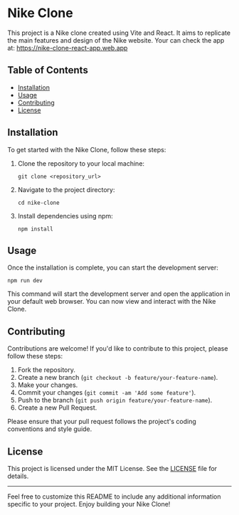 # Nike Clone

This project is a Nike clone created using Vite and React. It aims to replicate the main features and design of the Nike website.
Your can check the app at: https://nike-clone-react-app.web.app

## Table of Contents

- [Installation](#installation)
- [Usage](#usage)
- [Contributing](#contributing)
- [License](#license)

## Installation

To get started with the Nike Clone, follow these steps:

1. Clone the repository to your local machine:

    ```
    git clone <repository_url>
    ```

2. Navigate to the project directory:

    ```
    cd nike-clone
    ```

3. Install dependencies using npm:

    ```
    npm install
    ```

## Usage

Once the installation is complete, you can start the development server:


    npm run dev


This command will start the development server and open the application in your default web browser. You can now view and interact with the Nike Clone.

## Contributing

Contributions are welcome! If you'd like to contribute to this project, please follow these steps:

1. Fork the repository.
2. Create a new branch (`git checkout -b feature/your-feature-name`).
3. Make your changes.
4. Commit your changes (`git commit -am 'Add some feature'`).
5. Push to the branch (`git push origin feature/your-feature-name`).
6. Create a new Pull Request.

Please ensure that your pull request follows the project's coding conventions and style guide.

## License

This project is licensed under the MIT License. See the [LICENSE](LICENSE) file for details.

---

Feel free to customize this README to include any additional information specific to your project. Enjoy building your Nike Clone!


